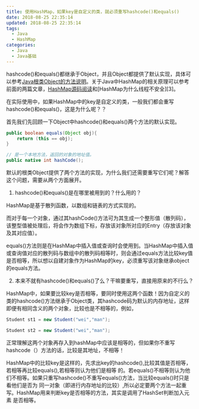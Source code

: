 ```yaml
---
title: 使用HashMap，如果key是自定义的类，就必须重写hashcode()和equals()
date: 2018-08-25 22:35:14
updated: 2018-08-25 22:35:14
tags:
  - Java
  - HashMap
categories: 
  - Java
  - Java基础
---
```


hashcode()和equals()都继承于Object，并且Object都提供了默认实现，具体可以参考[Java根类Object的方法说明][1]。关于Java中HashMap的相关原理可以参考前面的两篇文章，[HashMap源码阅读][2]和[HashMap为什么线程不安全][3]。

在实际使用中，如果HashMap中的key是自定义的类，一般我们都会重写hashcode()和equals()，这是为什么呢？？

<!-- more -->
首先我们先回顾一下Object中hashcode()和equals()两个方法的默认实现。
```Java
public boolean equals(Object obj){
    return (this == obj);
}

// 是一个本地方法，返回的对象的地址值。
public native int hashCode();
```
默认的根类Object提供了两个方法的实现，为什么我们还需要重写它们呢？解答这个问题，需要从两个方面展开。

1. hashcode()和equals()是在哪里被用到的？什么用的？

HashMap是基于散列函数，以数组和链表的方式实现的。

而对于每一个对象，通过其hashCode()方法可为其生成一个整形值（散列码），该整型值被处理后，将会作为数组下标，存放该对象所对应的Entry（存放该对象及其对应值）。

equals()方法则是在HashMap中插入值或查询时会使用到。当HashMap中插入值或查询值对应的散列码与数组中的散列码相等时，则会通过equals方法比较key值是否相等，所以想以自建对象作为HashMap的key，必须重写该对象继承object的equals方法。

2. 本来不就有hashcode()和equals()了么？干嘛要重写，直接用原来的不行么？
     
HashMap中，如果要比较key是否相等，要同时使用这两个函数！因为自定义的类的hashcode()方法继承于Object类，其hashcode码为默认的内存地址，这样即便有相同含义的两个对象，比较也是不相等的，例如，
```Java
Student st1 = new Student("wei","man");

Student st2 = new Student("wei","man"); 
```
正常理解这两个对象再存入到hashMap中应该是相等的，但如果你不重写 hashcode（）方法的话，比较是其地址，不相等！

HashMap中的比较key是这样的，先求出key的hashcode(),比较其值是否相等，若相等再比较equals(),若相等则认为他们是相等 的。若equals()不相等则认为他们不相等。如果只重写hashcode()不重写equals()方法，当比较equals()时只是看他们是否为 同一对象（即进行内存地址的比较）,所以必定要两个方法一起重写。HashMap用来判断key是否相等的方法，其实是调用了HashSet判断加入元素 是否相等。



[1]: https://blog.winsky.wang/Java/源码阅读/Java根类Object的方法说明/ "Java根类Object的方法说明"
[1]: https://blog.winsky.wang/Java/源码阅读/HashMap源码阅读/ "HashMap源码阅读"
[2]: https://blog.winsky.wang/Java/源码阅读/HashMap为什么线程不安全/ "HashMap为什么线程不安全"


